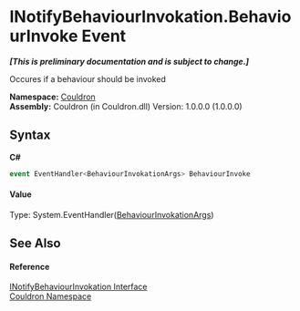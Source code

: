 # INotifyBehaviourInvokation.BehaviourInvoke Event
 _**\[This is preliminary documentation and is subject to change.\]**_

Occures if a behaviour should be invoked

**Namespace:**&nbsp;<a href="N_Couldron">Couldron</a><br />**Assembly:**&nbsp;Couldron (in Couldron.dll) Version: 1.0.0.0 (1.0.0.0)

## Syntax

**C#**<br />
``` C#
event EventHandler<BehaviourInvokationArgs> BehaviourInvoke
```


#### Value
Type: System.EventHandler(<a href="T_Couldron_BehaviourInvokationArgs">BehaviourInvokationArgs</a>)

## See Also


#### Reference
<a href="T_Couldron_INotifyBehaviourInvokation">INotifyBehaviourInvokation Interface</a><br /><a href="N_Couldron">Couldron Namespace</a><br />